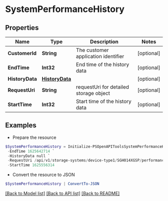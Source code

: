 # SystemPerformanceHistory
## Properties

Name | Type | Description | Notes
------------ | ------------- | ------------- | -------------
**CustomerId** | **String** | The customer application identifier | [optional] 
**EndTime** | **Int32** | End time of the history data | [optional] 
**HistoryData** | [**HistoryData**](HistoryData.md) |  | [optional] 
**RequestUri** | **String** | requestUri for detailed storage object | [optional] 
**StartTime** | **Int32** | Start time of the history data | [optional] 

## Examples

- Prepare the resource
```powershell
$SystemPerformanceHistory = Initialize-PSOpenAPIToolsSystemPerformanceHistory  -CustomerId null `
 -EndTime 1625642714 `
 -HistoryData null `
 -RequestUri /api/v1/storage-systems/device-type1/SGH014XGSP/performance-history `
 -StartTime 1625556314
```

- Convert the resource to JSON
```powershell
$SystemPerformanceHistory | ConvertTo-JSON
```

[[Back to Model list]](../README.md#documentation-for-models) [[Back to API list]](../README.md#documentation-for-api-endpoints) [[Back to README]](../README.md)

